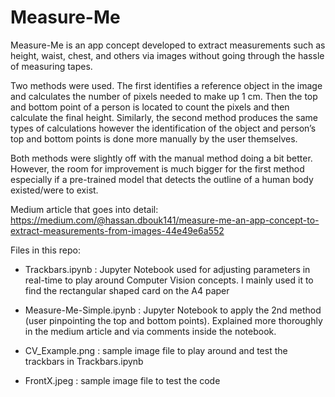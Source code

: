 # Measure-Me

Measure-Me is an app concept developed to extract measurements such as height, waist, chest, and others via images without going through the hassle of measuring tapes.
<br>

Two methods were used. The first identifies a reference object in the image and calculates the number of pixels needed to make up 1 cm. Then the top and bottom point of a person is located to count the pixels and then calculate the final height. Similarly, the second method produces the same types of calculations however the identification of the object and person’s top and bottom points is done more manually by the user themselves.
<br>

Both methods were slightly off with the manual method doing a bit better. However, the room for improvement is much bigger for the first method especially if a pre-trained model that detects the outline of a human body existed/were to exist.
<br>

Medium article that goes into detail: https://medium.com/@hassan.dbouk141/measure-me-an-app-concept-to-extract-measurements-from-images-44e49e6a552
<br>

Files in this repo:

- Trackbars.ipynb : Jupyter Notebook used for adjusting parameters in real-time to play around Computer Vision concepts. I mainly used it to find the rectangular shaped card on the A4 paper

- Measure-Me-Simple.ipynb : Jupyter Notebook to apply the 2nd method (user pinpointing the top and bottom points). Explained more thoroughly in the medium article and via comments inside the notebook.

- CV_Example.png : sample image file to play around and test the trackbars in Trackbars.ipynb

- FrontX.jpeg : sample image file to test the code
